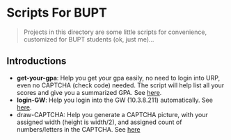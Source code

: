 # Scripts For BUPT
> Projects in this directory are some little scripts for convenience, customized for BUPT students (ok, just me)...

## Introductions
* **get-your-gpa**: Help you get your gpa easily, no need to login into URP, even no CAPTCHA (check code) needed. The script will help list all your scores and give you a summarized GPA. See [here](/scripts-for-bupt/get-your-gpa).
* **login-GW**: Help you login into the GW (10.3.8.211) automatically. See [here](/scripts-for-bupt/login-bupt-gw).
* draw-CAPTCHA: Help you generate a CAPTCHA picture, with your assigned width (height is width/2), and assigned count of numbers/letters in the CAPTCHA. See [here](/scripts-for-bupt/draw-CAPTCHA)